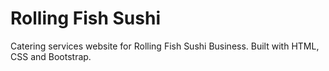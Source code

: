 # Rolling Fish Sushi
Catering services website for Rolling Fish Sushi Business. Built with HTML, CSS and Bootstrap.
